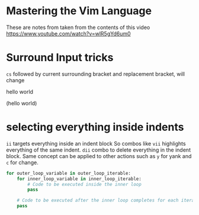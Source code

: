 # Mastering the Vim Language

These are notes from taken from the contents of this video
https://www.youtube.com/watch?v=wlR5gYd6um0

# Surround Input tricks

`cs` followed by current surrounding bracket and replacement bracket, will change

hello world

(hello world)

# selecting everything inside indents
`ii` targets everything inside an indent block
So combos like `vii` highlights everything of the same indent.
`dii` combo to delete everything in the indent block. Same concept can be applied to other actions such as `y` for yank and `c` for change.


```python
for outer_loop_variable in outer_loop_iterable:
    for inner_loop_variable in inner_loop_iterable:
        # Code to be executed inside the inner loop
        pass

    # Code to be executed after the inner loop completes for each iteration of the outer loop
    pass

```